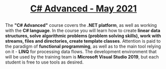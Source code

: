 # <p align="center"><a href="https://softuni.bg/trainings/3343/csharp-advanced-may-2021"> C# Advanced - May 2021 <a/><p>
  
The **"C# Advanced"** course covers the **.NET platform**, as well as working with the **C# language**. In the course you will learn how to create **linear data structures, solve algorithmic problems (problem solving skills), work with streams, files and directories, create template classes**. Attention is paid to the paradigm of **functional programming**, as well as to the main tool relying on it - **LINQ** for processing data flows. The development environment that will be used by the training team is **Microsoft Visual Studio 2019**, but each student is free to use tools as desired.
